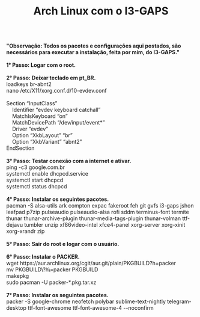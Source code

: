 # <h1 align='center'>Arch Linux com o I3-GAPS</h1>
<br>
<br>
<p><b>"Observação: Todos os pacotes e configurações aqui postados, são necessários para executar a instalação, feita por mim, do I3-GAPS."</b>
<br>
<br>
<b>1° Passo: Logar com o root.</b><br><br>
<b>2° Passo: Deixar teclado em pt_BR.</b><br>
loadkeys br-abnt2<br>
nano /etc/X11/xorg.conf.d/10-evdev.conf<br><br>
Section “InputClass”<br>
&nbsp;&nbsp;&nbsp;&nbsp;Identifier “evdev keyboard catchall”<br>
&nbsp;&nbsp;&nbsp;&nbsp;MatchIsKeyboard “on”<br>
&nbsp;&nbsp;&nbsp;&nbsp;MatchDevicePath “/dev/input/event*”<br>
&nbsp;&nbsp;&nbsp;&nbsp;Driver “evdev”<br>
&nbsp;&nbsp;&nbsp;&nbsp;Option “XkbLayout” “br”<br>
&nbsp;&nbsp;&nbsp;&nbsp;Option “XkbVariant” “abnt2"<br>
EndSection<br><br>
<b>3° Passo: Testar conexão com a internet e ativar.</b><br>
ping -c3 google.com.br<br>
systemctl enable dhcpcd.service<br>
systemctl start dhcpcd<br>
systemctl status dhcpcd<br><br>
<b>4° Passo: Instalar os seguintes pacotes.</b><br>
pacman -S alsa-utils ark compton expac fakeroot feh git gvfs i3-gaps jshon leafpad p7zip pulseaudio pulseaudio-alsa rofi sddm terminus-font termite thunar thunar-archive-plugin thunar-media-tags-plugin thunar-volman ttf-dejavu tumbler unzip xf86video-intel xfce4-panel xorg-server xorg-xinit xorg-xrandr zip<br><br>
<b>5° Passo: Sair do root e logar com o usuário.</b><br><br>
<b>6° Passo: Instalar o PACKER.</b><br>
wget https://aur.archlinux.org/cgit/aur.git/plain/PKGBUILD?h=packer<br>
mv PKGBUILD\?h\=packer PKGBUILD<br>
makepkg<br>
sudo pacman -U packer-*.pkg.tar.xz<br><br>
<b>7° Passo: Instalar os seguintes pacotes.</b><br>
packer -S google-chrome neofetch polybar sublime-text-nightly telegram-desktop ttf-font-awesome ttf-font-awesome-4 --noconfirm<br><br></p>